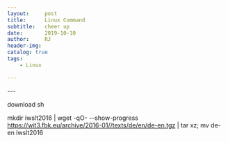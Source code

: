 ```yaml
---
layout:     post
title:      Linux Command
subtitle:   cheer up
date:       2019-10-10
author:     RJ
header-img: 
catalog: true
tags:
    - Linux

---
```

<p id = "build"></p>
---

download sh

mkdir iwslt2016 | 
wget -qO- --show-progress https://wit3.fbk.eu/archive/2016-01//texts/de/en/de-en.tgz | 
tar xz; mv de-en iwslt2016